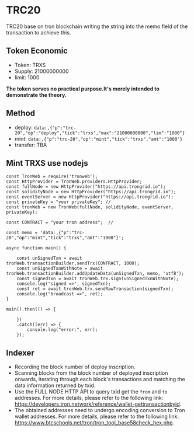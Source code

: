 # TRC20
TRC20 base on tron blockchain writing the string into the memo field of the transaction to achieve this.

## Token Economic
 - Token: TRXS
 - Supply: 21000000000
 - limit: 1000

**The token serves no practical purpose.It's merely intended to demonstrate the theory.**

## Method
 - deploy: `data:,{"p":"trc-20","op":"deploy","tick":"trxs","max":"21000000000","lim":"1000"}`
 - mint: `data:,{"p":"trc-20","op":"mint","tick":"trxs","amt":"1000"}`
 - transfer: TBA

## Mint TRXS use nodejs
```
const TronWeb = require('tronweb');
const HttpProvider = TronWeb.providers.HttpProvider;
const fullNode = new HttpProvider("https://api.trongrid.io");
const solidityNode = new HttpProvider("https://api.trongrid.io");
const eventServer = new HttpProvider("https://api.trongrid.io");
const privateKey = "your privateKey"; //
const tronWeb = new TronWeb(fullNode, solidityNode, eventServer, privateKey);

const CONTRACT = "your tron address";  //

const memo = 'data:,{"p":"trc-20","op":"mint","tick":"trxs","amt":"1000"}';

async function main() {

    const unSignedTxn = await tronWeb.transactionBuilder.sendTrx(CONTRACT, 1000);
    const unSignedTxnWithNote = await tronWeb.transactionBuilder.addUpdateData(unSignedTxn, memo, 'utf8');
    const signedTxn = await tronWeb.trx.sign(unSignedTxnWithNote);
    console.log("signed =>", signedTxn);
    const ret = await tronWeb.trx.sendRawTransaction(signedTxn);
    console.log("broadcast =>", ret);
}

main().then(() => {

    })
    .catch((err) => {
        console.log("error:", err);
    });
```


## Indexer
 - Recording the block number of deploy inscription.
 - Scanning blocks from the block number of deployed inscription onwards, iterating through each block's transactions and matching the data information returned by txid.
 - Use the FULL NODE HTTP API to query txid get the `from` and `to` addresses. For more details, please refer to the following link: https://developers.tron.network/reference/wallet-gettransactionbyid.
 - The obtained addresses need to undergo encoding conversion to Tron wallet addresses. For more details, please refer to the following link: https://www.btcschools.net/tron/tron_tool_base58check_hex.php.





